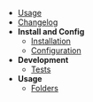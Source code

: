 - [Usage](/usage)
- [Changelog](/changelog)
- **Install and Config**
    - [Installation](/install_config/installation)
    - [Configuration](/install_config/configuration)
- **Development**
    - [Tests](/development/test)
- **Usage**
    - [Folders](usage/folders)
